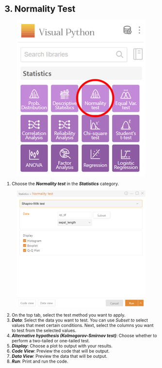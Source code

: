 # 3. Normality Test

<figure><img src="../.gitbook/assets/image (290).png" alt="" width="457"><figcaption></figcaption></figure>

1. Choose the _**Normality test**_ in the _**Statistics**_ category.

<figure><img src="../.gitbook/assets/image (291).png" alt="" width="563"><figcaption></figcaption></figure>

2. On the top tab, select the test method you want to apply.
3. _**Data**_: Select the data you want to test. You can use _Subset to_ select values that meet certain conditions. Next, select the columns you want to test from the selected values.
4. _**Alternative hypothesis (Kolmogorov-Smirnov test)**_: Choose whether to perform a two-tailed or one-tailed test.
5. _**Display**_: Choose a plot to output with your results.
6. _**Code View**_: Preview the code that will be output.
7. _**Data View**_: Preview the data that will be output.
8. _**Run**_: Print and run the code.

